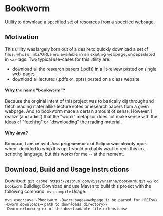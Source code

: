 # Bookworm
Utility to download a specified set of resources from a specified webpage.

## Motivation
This utility was largely born out of a desire to quickly download a set of files, 
whose links/URLs are available in an existing webpage, encapsulated in `<a>` tags.
Two typical use-cases for this utility are: 
- download all the research papers (.pdfs) in a lit-reivew posted on single web-page;
- download all lectures (.pdfs or .ppts) posted on a class website.

#### Why the name "bookworm"?
Because the original intent of this project was to basically dig 
through and fetch reading materiallike lecture notes or research
papers from a given webpage. 
And so bookworm made a certain amount of sense.
However, I realize (and admit) that the "worm" metaphor does not make sense with the
ideas of "fetching" or "downloading" the reading material.

#### Why Java?
Because, I am an avid Java programmer and Eclipse was already open when i decided to whip this up.
I would probably want to redo this in a scripting language, but this works for me -- at the moment.

## Download, Build and Usage Instructions

Download: `git clone https://github.com/VijayKrishna/bookworm.git && cd bookworm`
Building: Download and use Maven to build this project with the following command: `mvn compile`
Usage: 
```
mvn exec:java -Pbookworm -Dworm.page=<webpage to be parsed for HREFs>\
-Dworm.downloads=<path to downloads directory>\
-Dworm.extn=<reg-ex of the downloadable file-extensions>
```

